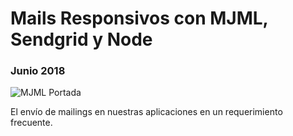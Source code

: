 # Mails Responsivos con MJML, Sendgrid y Node
### Junio 2018

![MJML Portada](https://nicoavila.s3.amazonaws.com/articulos/14_01mails-responsivos-mjml-sendgrid-node.jpg)

El envío de mailings en nuestras aplicaciones en un requerimiento frecuente. 
